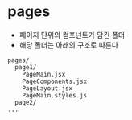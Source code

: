 # pages

- 페이지 단위의 컴포넌트가 담긴 폴더
- 해당 폴더는 아래의 구조로 따른다

```
pages/
  page1/
    PageMain.jsx
    PageComponents.jsx
    PageLayout.jsx
    PageMain.styles.js
  page2/
...

```
